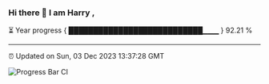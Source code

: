 ### Hi there 👋 I am Harry , 

⏳ Year progress { ███████████████████████████▁▁▁ } 92.21 %

---

⏰ Updated on Sun, 03 Dec 2023 13:37:28 GMT

![Progress Bar CI](https://github.com/duykhang68/duykhang68/workflows/Progress%20Bar%20CI/badge.svg)
